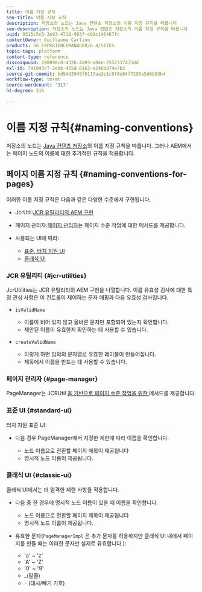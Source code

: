 ```yaml
---
title: 이름 지정 규칙
seo-title: 이름 지정 규칙
description: 저장소의 노드는 Java 컨텐츠 저장소의 이름 지정 규칙을 따릅니다
seo-description: 저장소의 노드는 Java 컨텐츠 저장소의 이름 지정 규칙을 따릅니다
uuid: 0515c5c5-3e93-4710-983f-c08c146467fc
contentOwner: Guillaume Carlino
products: SG_EXPERIENCEMANAGER/6.4/SITES
topic-tags: platform
content-type: reference
discoiquuid: 198098c0-432b-4a93-a94e-2552337435dd
exl-id: 741043c7-2ebb-455d-8163-a246b874a7b3
source-git-commit: bd94d3949f0117aa3e1c9f0e84f7293a5d6b03b4
workflow-type: tm+mt
source-wordcount: '317'
ht-degree: 21%

---
```


# 이름 지정 규칙{#naming-conventions}

저장소의 노드는 [Java 컨텐츠 저장소](/help/sites-developing/the-basics.md#java-content-repository)의 이름 지정 규칙을 따릅니다. 그러나 AEM에서는 페이지 노드의 이름에 대한 추가적인 규칙을 적용합니다.

## 페이지 이름 지정 규칙 {#naming-conventions-for-pages}

이러한 이름 지정 규칙은 다음과 같은 다양한 수준에서 구현됩니다.

* JcrUtil:[JCR 유틸리티의 AEM 구현](#jcr-utilities)
* 페이지 관리자:[페이지 관리자](#page-manager)는 페이지 수준 작업에 대한 메서드를 제공합니다.
* 사용되는 UI에 따라:

   * [표준, 터치 지원 UI](#standard-ui)
   * [클래식 UI](#classic-ui)

### JCR 유틸리티 {#jcr-utilities}

[](https://helpx.adobe.com/experience-manager/6-4/sites/developing/using/reference-materials/javadoc/index.html?com/day/cq/commons/jcr/JcrUtil.html) JcrUtilities는 JCR 유틸리티의 AEM 구현을 나열합니다. 이름 유효성 검사에 대한 특정 관심 사항은 이 컨트롤이 제어하는 문자 매핑과 다음 유효성 검사입니다.

* `isValidName`

   * 이름이 비어 있지 않고 올바른 문자만 포함되어 있는지 확인합니다.
   * 제안된 이름이 유효한지 확인하는 데 사용할 수 있습니다.

* `createValidName`

   * 이렇게 하면 임의의 문자열로 유효한 레이블이 만들어집니다.
   * 제목에서 이름을 만드는 데 사용할 수 있습니다.

### 페이지 관리자 {#page-manager}

[](https://helpx.adobe.com/experience-manager/6-4/sites/developing/using/reference-materials/javadoc/com/day/cq/wcm/api/PageManager.html) PageManager는 JCRUtil [을 기반으로 페이지 수준 작업을 위한 ](#jcr-utilities)메서드를 제공합니다.

### 표준 UI {#standard-ui}

터치 지원 표준 UI:

* 다음 경우 PageManager에서 지정한 제한에 따라 이름을 확인합니다.

   * 노드 이름으로 전환할 페이지 제목이 제공됩니다
   * 명시적 노드 이름이 제공됩니다.

### 클래식 UI {#classic-ui}

클래식 UI에서는 더 엄격한 제한 사항을 적용합니다.

* 다음 중 한 경우에 명시적 노드 이름이 있을 때 이름을 확인합니다.

   * 노드 이름으로 전환할 페이지 제목이 제공됩니다
   * 명시적 노드 이름이 제공됩니다.

* 유효한 문자(`PageManagerImpl` 은 추가 문자를 허용하지만 클래식 UI 내에서 페이지를 만들 때는 이러한 문자만 실제로 유효합니다.):

   * &#39;a&#39; ~ &#39;z&#39;
   * &#39;A&#39; ~ &#39;Z&#39;
   * &#39;0&#39; ~ &#39;9&#39;
   * _(밑줄)
   * `-` (대시/빼기 기호)
